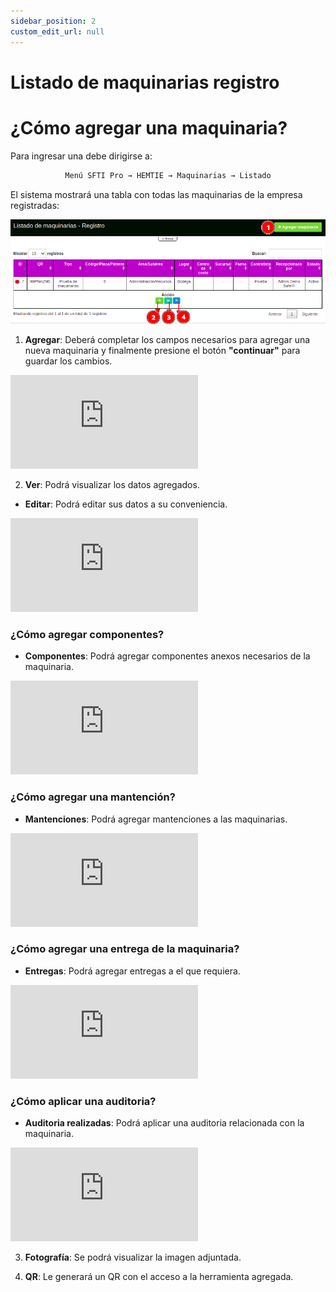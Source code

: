 ```yaml
---
sidebar_position: 2
custom_edit_url: null
---
```

# Listado de maquinarias registro
# ¿Cómo agregar una maquinaria?
Para ingresar una debe dirigirse a: 

<div align="center">

```bash
Menú SFTI Pro → HEMTIE → Maquinarias → Listado
```
</div>

El sistema mostrará una tabla con todas las maquinarias de la empresa registradas:

<div align="center">

![inicio](/img/img_manual/img_hemtie_equipo/2023-09-01_08-51.png)

</div>

1. **Agregar**: Deberá completar los campos necesarios para agregar una nueva maquinaria y finalmente presione el botón **"continuar"** para guardar los cambios.

<div class="video-responsive">

<iframe src="https://www.youtube.com/embed/iRiPa9JDVY4/?rel=0" title="YouTube video player" frameborder="0" allow="accelerometer; autoplay; clipboard-write; encrypted-media; gyroscope; picture-in-picture; web-share" allowfullscreen></iframe>


</div>

2. **Ver**: Podrá visualizar los datos agregados.

* **Editar**: Podrá editar sus datos a su conveniencia.

<div class="video-responsive">

<iframe src="https://www.youtube.com/embed/0n2ifb1li5I/?rel=0" title="YouTube video player" frameborder="0" allow="accelerometer; autoplay; clipboard-write; encrypted-media; gyroscope; picture-in-picture; web-share" allowfullscreen></iframe>

</div>

### ¿Cómo agregar componentes?

* **Componentes**: Podrá agregar componentes anexos necesarios de la maquinaria.

<div class="video-responsive">

<iframe src="https://www.youtube.com/embed/yghoPoExHfY/?rel=0" title="YouTube video player" frameborder="0" allow="accelerometer; autoplay; clipboard-write; encrypted-media; gyroscope; picture-in-picture; web-share" allowfullscreen></iframe>

</div>

### ¿Cómo agregar una mantención?

* **Mantenciones**: Podrá agregar mantenciones a las maquinarias.

<div class="video-responsive">

<iframe src="https://www.youtube.com/embed/CaCULj3HBPA/?rel=0" title="YouTube video player" frameborder="0" allow="accelerometer; autoplay; clipboard-write; encrypted-media; gyroscope; picture-in-picture; web-share" allowfullscreen></iframe>

</div>

### ¿Cómo agregar una entrega de la maquinaria?

* **Entregas**: Podrá agregar entregas a el que requiera.

<div class="video-responsive">

<iframe src="https://www.youtube.com/embed/GBS6wVMKN2A/?rel=0" title="YouTube video player" frameborder="0" allow="accelerometer; autoplay; clipboard-write; encrypted-media; gyroscope; picture-in-picture; web-share" allowfullscreen></iframe>

</div>

### ¿Cómo aplicar una auditoria?

* **Auditoria realizadas**: Podrá aplicar una auditoria relacionada con la maquinaria.

<div class="video-responsive">

<iframe src="https://www.youtube.com/embed/p0fkcMalAWg/?rel=0" title="YouTube video player" frameborder="0" allow="accelerometer; autoplay; clipboard-write; encrypted-media; gyroscope; picture-in-picture; web-share" allowfullscreen></iframe>

</div>

3. **Fotografía**: Se podrá visualizar la imagen adjuntada.

4. **QR**: Le generará un QR con el acceso a la herramienta agregada.